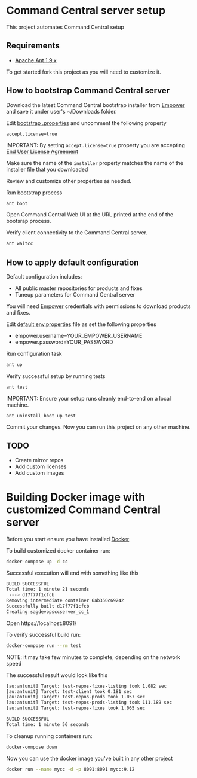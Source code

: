 # Command Central server setup

This project automates Command Central setup

## Requirements

* [Apache Ant 1.9.x](https://ant.apache.org/)

To get started fork this project as you will need to customize it.

## How to bootstrap Command Central server

Download the latest Command Central bootstrap installer from 
[Empower](https://empower.softwareag.com/Products/DownloadProducts/sdc/default.asp) 
and save it under user's  ~/Downloads folder.

Edit [bootstrap .properties](bootstrap/default.properties) and uncomment the following property

```
accept.license=true
```

IMPORTANT: By setting ```accept.license=true``` property 
you are accepting [End User License Agreement](http://documentation.softwareag.com/legal/general_license.txt)


Make sure the name of the ```installer``` property matches the name of the installer
file that you downloaded

Review and customize other properties as needed.

Run bootstrap process

```bash
ant boot
```

Open Command Central Web UI at the URL printed at the end of the bootsrap process.

Verify client connectivity to the Command Central server.

```bash
ant waitcc
```


## How to apply default configuration

Default configuration includes:

* All public master repositories for products and fixes 
* Tuneup parameters for Command Central server

You will need [Empower](https://empower.softwareag.com/) credentials 
with permissions to download products and fixes.

Edit [default env.properties](environments/default/env.properties) file as set the following properties

* empower.username=YOUR_EMPOWER_USERNAME
* empower.password=YOUR_PASSWORD

Run configuration task

```bash
ant up
```

Verify successful setup by running tests

```bash
ant test
```

IMPORTANT: Ensure your setup runs cleanly end-to-end on a local machine.

```
ant uninstall boot up test 
```

Commit your changes. Now you can run this project on any other machine.

## TODO

* Create mirror repos
* Add custom licenses
* Add custom images

# Building Docker image with customized Command Central server

Before you start ensure you have installed [Docker](https://www.docker.com/products/overview) 

To build customized docker container run:

```bash
docker-compose up -d cc
```
Successful execution will end with something like this

```bash
BUILD SUCCESSFUL
Total time: 1 minute 21 seconds
 ---> d17f77f1cfcb
Removing intermediate container 6ab350c69242
Successfully built d17f77f1cfcb
Creating sagdevopsccserver_cc_1
```

Open https://localhost:8091/

To verify successful build run:

```bash
docker-compose run --rm test 
```

NOTE: it may take few minutes to complete, depending on the network speed

The successful result would look like this

```bash
[au:antunit] Target: test-repos-fixes-listing took 1.082 sec
[au:antunit] Target: test-client took 0.181 sec
[au:antunit] Target: test-repos-prods took 1.057 sec
[au:antunit] Target: test-repos-prods-listing took 111.189 sec
[au:antunit] Target: test-repos-fixes took 1.065 sec

BUILD SUCCESSFUL
Total time: 1 minute 56 seconds
```

To cleanup running containers run:

```bash
docker-compose down
```
Now you can use the docker image you've built in any other project

```bash
docker run --name mycc -d -p 8091:8091 mycc:9.12
```
